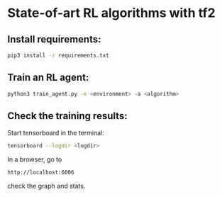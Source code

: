 # State-of-art RL algorithms with tf2

## Install requirements:

```bash
pip3 install -r requirements.txt 
```

## Train an RL agent:

```bash
python3 train_agent.py -e <environment> -a <algorithm> 
```

## Check the training results:

Start tensorboard in the terminal:

```bash
tensorboard --logdir <logdir>
```

In a browser, go to 
```bash
http://localhost:6006 
```
check the graph and stats.
